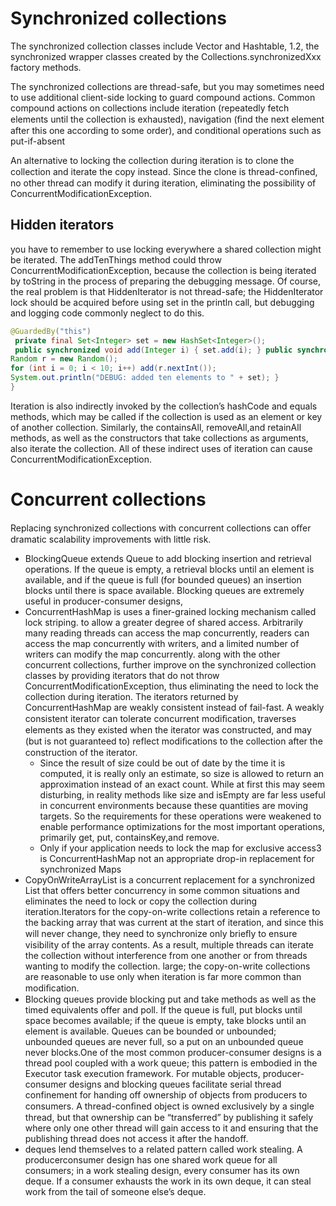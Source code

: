 # Synchronized collections
The synchronized collection classes include Vector and Hashtable, 1.2, the synchronized wrapper classes created by the Collections.synchronizedXxx factory methods.

The synchronized collections are thread-safe, but you may sometimes need to use additional client-side locking to guard compound actions.
Common compound actions on collections include iteration (repeatedly fetch elements until the collection is exhausted), navigation (ﬁnd the next element after this one according to some order), and conditional operations such as put-if-absent

An alternative to locking the collection during iteration is to clone the collection and iterate the copy instead. Since the clone is thread-conﬁned, no other thread can modify it during iteration, eliminating the possibility of ConcurrentModificationException.

## Hidden iterators
you have to remember to use locking everywhere a shared collection might be iterated.
The addTenThings method could throw ConcurrentModificationException, because the collection is being iterated by toString in the process of preparing the debugging message. Of course, the real problem is that HiddenIterator is not thread-safe; the HiddenIterator lock should be acquired before using set in the println call, but debugging and logging code commonly neglect to do this.
``` java
@GuardedBy("this")
 private final Set<Integer> set = new HashSet<Integer>();
 public synchronized void add(Integer i) { set.add(i); } public synchronized void remove(Integer i) { set.remove(i); }  public void addTenThings() {
Random r = new Random();
for (int i = 0; i < 10; i++) add(r.nextInt());
System.out.println("DEBUG: added ten elements to " + set); }
}
```
Iteration is also indirectly invoked by the collection’s hashCode and equals methods, which may be called if the collection is used as an element or key of another collection. Similarly, the containsAll, removeAll,and retainAll methods, as well as the constructors that take collections as arguments, also iterate the collection. All of these indirect uses of iteration can cause ConcurrentModificationException.
# Concurrent collections
Replacing synchronized collections with concurrent collections can oﬀer dramatic scalability improvements with little risk.
- BlockingQueue extends Queue to add blocking insertion and retrieval operations. If the queue is empty, a retrieval blocks until an element is available, and if the queue is full (for bounded queues) an insertion blocks until there is space available. Blocking queues are extremely useful in producer-consumer designs,
- ConcurrentHashMap is uses a finer-grained locking mechanism called lock striping. to allow a greater degree of shared access. Arbitrarily many reading threads can access the map concurrently, readers can access the map concurrently with writers, and a limited number of writers can modify the map concurrently. along with the other concurrent collections, further improve on the synchronized collection classes by providing iterators that do not throw ConcurrentModificationException, thus eliminating the need to lock the collection during iteration. The iterators returned by ConcurrentHashMap are weakly consistent instead of fail-fast. A weakly consistent iterator can tolerate concurrent modiﬁcation, traverses elements as they existed when the iterator was constructed, and may (but is not guaranteed to) reflect modiﬁcations to the collection after the construction of the iterator.
   - Since the result of size could be out of date by the time it is computed, it is really only an estimate, so size is allowed to return an approximation instead of an exact count. While at first this may seem disturbing, in reality methods like size and isEmpty are far less useful in concurrent environments because these quantities are moving targets. So the requirements for these operations were weakened to enable performance optimizations for the most important operations, primarily get, put, containsKey,and remove.
   - Only if your application needs to lock the map for exclusive access3 is ConcurrentHashMap not an appropriate drop-in replacement for synchronized Maps
- CopyOnWriteArrayList is a concurrent replacement for a synchronized List that offers better concurrency in some common situations and eliminates the need to lock or copy the collection during iteration.Iterators for the copy-on-write collections retain a reference to the backing array that was current at the start of iteration, and since this will never change, they need to synchronize only brieﬂy to ensure visibility of the array contents. As a result, multiple threads can iterate the collection without interference from one another or from threads wanting to modify the collection. large; the copy-on-write collections are reasonable to use only when iteration is far more common than modiﬁcation.
- Blocking queues provide blocking put and take methods as well as the timed equivalents offer and poll. If the queue is full, put blocks until space becomes available; if the queue is empty, take blocks until an element is available. Queues can be bounded or unbounded; unbounded queues are never full, so a put on an unbounded queue never blocks.One of the most common producer-consumer designs is a thread pool coupled with a work queue; this pattern is embodied in the Executor task execution framework. For mutable objects, producer-consumer designs and blocking queues facilitate serial thread confinement for handing off ownership of objects from producers to consumers. A thread-conﬁned object is owned exclusively by a single thread, but that ownership can be “transferred” by publishing it safely where only one other thread will gain access to it and ensuring that the publishing thread does not access it after the handoff.
- deques lend themselves to a related pattern called work stealing. A producerconsumer design has one shared work queue for all consumers; in a work stealing design, every consumer has its own deque. If a consumer exhausts the work in its own deque, it can steal work from the tail of someone else’s deque.


